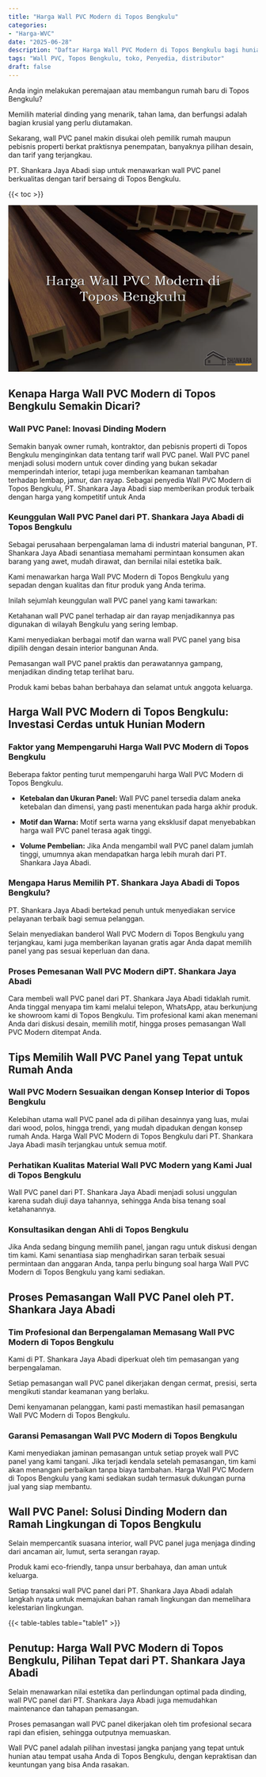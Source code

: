 ```yaml
---
title: "Harga Wall PVC Modern di Topos Bengkulu"
categories: 
- "Harga-WVC"
date: "2025-06-28"
description: "Daftar Harga Wall PVC Modern di Topos Bengkulu bagi hunian, kantor, serta gerai. Panel unggulan, variasi motif, warna modern, beserta servis pemasangan ditangani oleh teknisi berpengalaman serta garansi resmi!|Layanan distribusi Wall PVC Modern di Topos Bengkulu bagi kebutuhan tempat tinggal, perkantoran, maupun gerai, dengan produk terbaik dan pemasangan oleh tenaga ahli ahli serta jaminan resmi.|Pilihan Wall PVC Modern di Topos Bengkulu yang terpercaya untuk tempat tinggal, perkantoran, serta ritel, dengan material unggulan dan penempatan oleh teknisi berpengalaman dan kepastian resmi.|Penyediaan Wall PVC Modern di Topos Bengkulu untuk tempat tinggal, kantor, serta gerai, dengan material terbaik dan instalasi ditangani oleh tenaga ahli profesional, dilengkapi beserta jaminan resmi.}"
tags: "Wall PVC, Topos Bengkulu, toko, Penyedia, distributor"
draft: false
---
```


Anda ingin melakukan peremajaan atau membangun rumah baru di Topos Bengkulu?

Memilih material dinding yang menarik, tahan lama, dan berfungsi adalah bagian krusial yang perlu diutamakan.

Sekarang, wall PVC panel makin disukai oleh pemilik rumah maupun pebisnis properti berkat praktisnya penempatan, banyaknya pilihan desain, dan tarif yang terjangkau.

PT. Shankara Jaya Abadi siap untuk menawarkan wall PVC panel berkualitas dengan tarif bersaing di Topos Bengkulu.

{{< toc >}}

![Harga Wall PVC Modern di Topos Bengkulu](/images/Harga-WVC/Harga-Wall-PVC-Modern-di-Topos-Bengkulu.png)


## Kenapa Harga Wall PVC Modern di Topos Bengkulu Semakin Dicari?

### Wall PVC Panel: Inovasi Dinding Modern

Semakin banyak owner rumah, kontraktor, dan pebisnis properti di Topos Bengkulu menginginkan data tentang tarif wall PVC panel. Wall PVC panel menjadi solusi modern untuk cover dinding yang bukan sekadar memperindah interior, tetapi juga memberikan keamanan tambahan terhadap lembap, jamur, dan rayap. Sebagai penyedia Wall PVC Modern di Topos Bengkulu, PT. Shankara Jaya Abadi siap memberikan produk terbaik dengan harga yang kompetitif untuk Anda

### Keunggulan Wall PVC Panel dari PT. Shankara Jaya Abadi di Topos Bengkulu

Sebagai perusahaan berpengalaman lama di industri material bangunan, PT. Shankara Jaya Abadi senantiasa memahami permintaan konsumen akan barang yang awet, mudah dirawat, dan bernilai nilai estetika baik.

Kami menawarkan harga Wall PVC Modern di Topos Bengkulu yang sepadan dengan kualitas dan fitur produk yang Anda terima.

Inilah sejumlah keunggulan wall PVC panel yang kami tawarkan:

Ketahanan wall PVC panel terhadap air dan rayap menjadikannya pas digunakan di wilayah Bengkulu yang sering lembap.

Kami menyediakan berbagai motif dan warna wall PVC panel yang bisa dipilih dengan desain interior bangunan Anda.

Pemasangan wall PVC panel praktis dan perawatannya gampang, menjadikan dinding tetap terlihat baru.

Produk kami bebas bahan berbahaya dan selamat untuk anggota keluarga.

## Harga Wall PVC Modern di Topos Bengkulu: Investasi Cerdas untuk Hunian Modern

### Faktor yang Mempengaruhi Harga Wall PVC Modern di Topos Bengkulu

Beberapa faktor penting turut mempengaruhi harga Wall PVC Modern di Topos Bengkulu.

- **Ketebalan dan Ukuran Panel:** Wall PVC panel tersedia dalam aneka ketebalan dan dimensi, yang pasti menentukan pada harga akhir produk.

- **Motif dan Warna:** Motif serta warna yang eksklusif dapat menyebabkan harga wall PVC panel terasa agak tinggi.

- **Volume Pembelian:** Jika Anda mengambil wall PVC panel dalam jumlah tinggi, umumnya akan mendapatkan harga lebih murah dari PT. Shankara Jaya Abadi.

### Mengapa Harus Memilih PT. Shankara Jaya Abadi di Topos Bengkulu?

PT. Shankara Jaya Abadi bertekad penuh untuk menyediakan service pelayanan terbaik bagi semua pelanggan.

Selain menyediakan banderol Wall PVC Modern di Topos Bengkulu yang terjangkau, kami juga memberikan layanan gratis agar Anda dapat memilih panel yang pas sesuai keperluan dan dana.

### Proses Pemesanan Wall PVC Modern diPT. Shankara Jaya Abadi

Cara membeli wall PVC panel dari PT. Shankara Jaya Abadi tidaklah rumit. Anda tinggal menyapa tim kami melalui telepon, WhatsApp, atau berkunjung ke showroom kami di Topos Bengkulu. Tim profesional kami akan menemani Anda dari diskusi desain, memilih motif, hingga proses pemasangan Wall PVC Modern ditempat Anda.

## Tips Memilih Wall PVC Panel yang Tepat untuk Rumah Anda

### Wall PVC Modern Sesuaikan dengan Konsep Interior di Topos Bengkulu

Kelebihan utama wall PVC panel ada di pilihan desainnya yang luas, mulai dari wood, polos, hingga trendi, yang mudah dipadukan dengan konsep rumah Anda. Harga Wall PVC Modern di Topos Bengkulu dari PT. Shankara Jaya Abadi masih terjangkau untuk semua motif.

### Perhatikan Kualitas Material Wall PVC Modern yang Kami Jual di Topos Bengkulu

Wall PVC panel dari PT. Shankara Jaya Abadi menjadi solusi unggulan karena sudah diuji daya tahannya, sehingga Anda bisa tenang soal ketahanannya.

### Konsultasikan dengan Ahli di Topos Bengkulu

Jika Anda sedang bingung memilih panel, jangan ragu untuk diskusi dengan tim kami. Kami senantiasa siap menghadirkan saran terbaik sesuai permintaan dan anggaran Anda, tanpa perlu bingung soal harga Wall PVC Modern di Topos Bengkulu yang kami sediakan.

## Proses Pemasangan Wall PVC Panel oleh PT. Shankara Jaya Abadi

### Tim Profesional dan Berpengalaman Memasang Wall PVC Modern di Topos Bengkulu

Kami di PT. Shankara Jaya Abadi diperkuat oleh tim pemasangan yang berpengalaman.

Setiap pemasangan wall PVC panel dikerjakan dengan cermat, presisi, serta mengikuti standar keamanan yang berlaku.

Demi kenyamanan pelanggan, kami pasti memastikan hasil pemasangan Wall PVC Modern di Topos Bengkulu.

### Garansi Pemasangan Wall PVC Modern di Topos Bengkulu

Kami menyediakan jaminan pemasangan untuk setiap proyek wall PVC panel yang kami tangani. Jika terjadi kendala setelah pemasangan, tim kami akan menangani perbaikan tanpa biaya tambahan. Harga Wall PVC Modern di Topos Bengkulu yang kami sediakan sudah termasuk dukungan purna jual yang siap membantu.

## Wall PVC Panel: Solusi Dinding Modern dan Ramah Lingkungan di Topos Bengkulu

Selain mempercantik suasana interior, wall PVC panel juga menjaga dinding dari ancaman air, lumut, serta serangan rayap.

Produk kami eco-friendly, tanpa unsur berbahaya, dan aman untuk keluarga.

Setiap transaksi wall PVC panel dari PT. Shankara Jaya Abadi adalah langkah nyata untuk memajukan bahan ramah lingkungan dan memelihara kelestarian lingkungan.

{{< table-tables table="table1" >}}

## Penutup: Harga Wall PVC Modern di Topos Bengkulu, Pilihan Tepat dari PT. Shankara Jaya Abadi

Selain menawarkan nilai estetika dan perlindungan optimal pada dinding, wall PVC panel dari PT. Shankara Jaya Abadi juga memudahkan maintenance dan tahapan pemasangan.

Proses pemasangan wall PVC panel dikerjakan oleh tim profesional secara rapi dan efisien, sehingga outputnya memuaskan.

Wall PVC panel adalah pilihan investasi jangka panjang yang tepat untuk hunian atau tempat usaha Anda di Topos Bengkulu, dengan kepraktisan dan keuntungan yang bisa Anda rasakan.